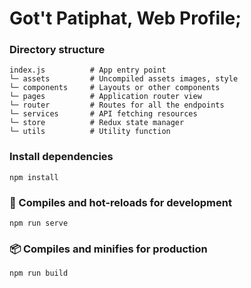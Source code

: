 # Got't Patiphat, Web Profile;

### Directory structure
```
index.js          # App entry point
└─ assets         # Uncompiled assets images, style
└─ components     # Layouts or other components
└─ pages          # Application router view
└─ router         # Routes for all the endpoints
└─ services       # API fetching resources
└─ store          # Redux state manager
└─ utils          # Utility function
```

### Install dependencies
```
npm install
```

### 🚀 Compiles and hot-reloads for development
```
npm run serve
```

### 📦 Compiles and minifies for production
```
npm run build
```
